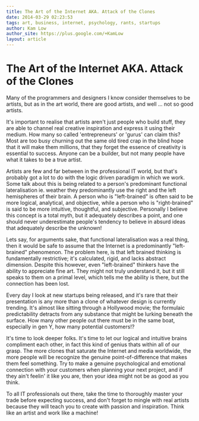```yaml
---
title: The Art of the Internet AKA. Attack of the Clones
date: 2014-03-29 02:23:53
tags: art, business, internet, psychology, rants, startups 
author: Kam Low
author_site: https://plus.google.com/+KamLow
layout: article
---
```

# The Art of the Internet AKA. Attack of the Clones

Many of the programmers and designers I know consider themselves to be artists, but as in the art world, there are good artists, and well ... not so good artists.

It's important to realise that artists aren't just people who build stuff, they are able to channel real creative inspiration and express it using their medium. How many so called 'entrepreneurs' or 'gurus' can claim this? Most are too busy churning out the same old tired crap in the blind hope that it will make them millions, that they forget the essence of creativity is essential to success. Anyone can be a builder, but not many people have what it takes to be a true artist.

Artists are few and far between in the professional IT world, but that's probably got a lot to do with the logic driven paradigm in which we work. Some talk about this is being related to a person's predominant functional lateralisation ie. weather they predominantly use the right and the left hemispheres of their brain. A person who is "left-brained" is often said to be more logical, analytical, and objective, while a person who is "right-brained" is said to be more intuitive, thoughtful, and subjective. Personally I believe this concept is a total myth, but it adequately describes a point, and one should never underestimate people's tendency to believe in absurd ideas that adequately describe the unknown!

Lets say, for arguments sake, that functional lateralisation was a real thing, then it would be safe to assume that the Internet is a predominantly "left-brained" phenomenon. The problem here, is that left brained thinking is fundamentally restrictive; it's calculated, rigid, and lacks abstract dimension. Despite this however, even "left-brained" thinkers have the ability to appreciate fine art. They might not truly understand it, but it still speaks to them on a primal level, which tells me the ability is there, but the connection has been lost.

Every day I look at new startups being released, and it's rare that their presentation is any more than a clone of whatever design is currently trending. It's almost like sitting through a Hollywood movie; the formulaic predictability detracts from any substance that might be lurking beneath the surface. How many other people out there must be in the same boat, especially in gen Y, how many potential customers!? 

It's time to look deeper folks. It's time to let our logical and intuitive brains compliment each other, in fact this kind of genius thats within all of our grasp. The more clones that saturate the Internet and media worldwide, the more people will be recognize the genuine point-of-difference that makes them feel something. Try to make a genuine psychological and emotional connection with your customers when planning your next project, and if they ain't feelin' it like you are, then your idea might not be as good as you think.

To all IT professionals out there, take the time to thoroughly master your trade before expecting success, and don't forget to mingle with real artists because they will teach you to create with passion and inspiration. Think like an artist and work like a machine!